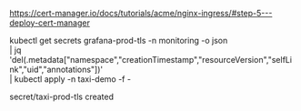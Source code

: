 https://cert-manager.io/docs/tutorials/acme/nginx-ingress/#step-5---deploy-cert-manager


kubectl get secrets grafana-prod-tls -n monitoring -o json \
 | jq 'del(.metadata["namespace","creationTimestamp","resourceVersion","selfLink","uid","annotations"])' \
 | kubectl apply -n taxi-demo -f -


secret/taxi-prod-tls created
